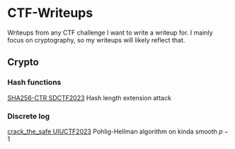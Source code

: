# CTF-Writeups
Writeups from any CTF challenge I want to write a writeup for. I mainly focus on cryptography, so my writeups will likely reflect that.

## Crypto
### Hash functions
[SHA256-CTR SDCTF2023](SDCTF2023/SHA256-CTR) Hash length extension attack

### Discrete log
[crack_the_safe UIUCTF2023](UIUCTF2023/crack_the_safe) Pohlig-Hellman algorithm on kinda smooth $p-1$
